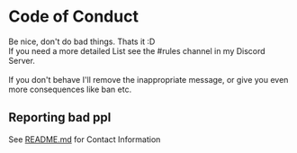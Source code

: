 # Code of Conduct

Be nice, don't do bad things. Thats it :D<br>
If you need a more detailed List see the #rules channel in my Discord Server.<br>
<br>
If you don't behave I'll remove the inappropriate message, or give you even more consequences like ban etc. 

## Reporting bad ppl
See [README.md](https://github.com/hxr404/hxr404/#connect-with-me) for Contact Information
